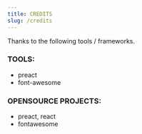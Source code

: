 ```yaml
---
title: CREDITS
slug: /credits
---
```


Thanks to the following tools / frameworks.

### TOOLS:

- preact
- font-awesome

### OPENSOURCE PROJECTS:

- preact, react
- fontawesome
